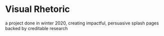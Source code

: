 # Visual Rhetoric
a project done in winter 2020, creating impactful, persuasive splash pages backed by creditable research
